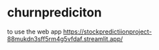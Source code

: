 
# churnprediciton
to use the web app 
https://stockpredictiionproject-88mukdn3sff5rm4g5vfdaf.streamlit.app/
